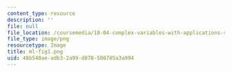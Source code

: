 ```yaml
---
content_type: resource
description: ''
file: null
file_location: /coursemedia/18-04-complex-variables-with-applications-spring-2018/48b540aeadb32a99d078500785a3a994_ml-fig1.png
file_type: image/png
resourcetype: Image
title: ml-fig1.png
uid: 48b540ae-adb3-2a99-d078-500785a3a994
---
```

